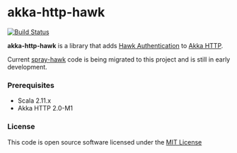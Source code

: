 akka-http-hawk
==========
[![Build Status](https://travis-ci.org/ryanbrozo/spray-hawk.svg)](https://travis-ci.org/ryanbrozo/akka-http-hawk)

**akka-http-hawk** is a library that adds [Hawk Authentication](https://github.com/hueniverse/hawk) to [Akka HTTP](http://doc.akka.io/docs/akka-stream-and-http-experimental/2.0-M1/scala/http/). 

Current [spray-hawk](https://github.com/ryanbrozo/spray-hawk) code is being migrated to this project and is still in early development.

### Prerequisites
* Scala 2.11.x
* Akka HTTP 2.0-M1

### License

This code is open source software licensed under the [MIT License](http://www.opensource.org/licenses/mit-license.php)


